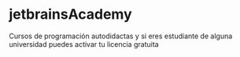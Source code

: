 # jetbrainsAcademy
Cursos de programación autodidactas y si eres estudiante de alguna universidad puedes activar tu licencia gratuita
